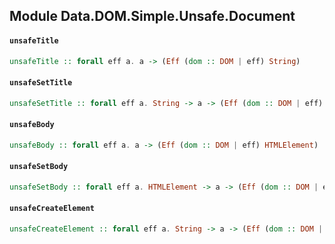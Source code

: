 ## Module Data.DOM.Simple.Unsafe.Document

#### `unsafeTitle`

``` purescript
unsafeTitle :: forall eff a. a -> (Eff (dom :: DOM | eff) String)
```

#### `unsafeSetTitle`

``` purescript
unsafeSetTitle :: forall eff a. String -> a -> (Eff (dom :: DOM | eff) Unit)
```

#### `unsafeBody`

``` purescript
unsafeBody :: forall eff a. a -> (Eff (dom :: DOM | eff) HTMLElement)
```

#### `unsafeSetBody`

``` purescript
unsafeSetBody :: forall eff a. HTMLElement -> a -> (Eff (dom :: DOM | eff) Unit)
```

#### `unsafeCreateElement`

``` purescript
unsafeCreateElement :: forall eff a. String -> a -> (Eff (dom :: DOM | eff) HTMLElement)
```



